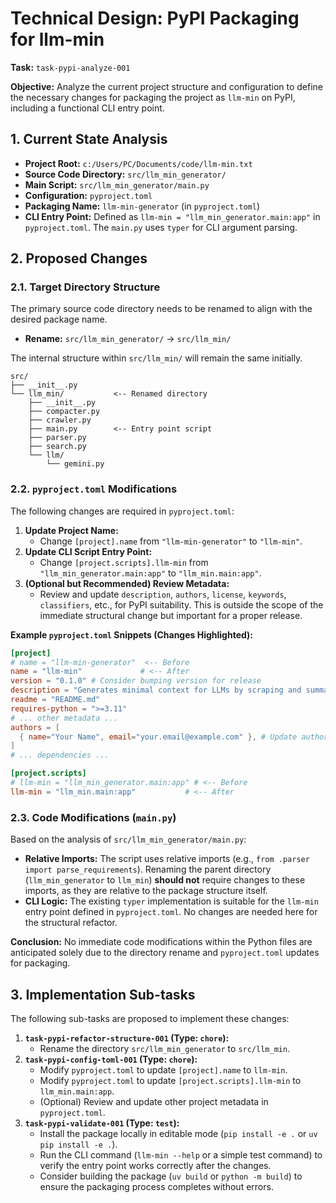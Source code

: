 # Technical Design: PyPI Packaging for llm-min

**Task:** `task-pypi-analyze-001`

**Objective:** Analyze the current project structure and configuration to define the necessary changes for packaging the project as `llm-min` on PyPI, including a functional CLI entry point.

## 1. Current State Analysis

*   **Project Root:** `c:/Users/PC/Documents/code/llm-min.txt`
*   **Source Code Directory:** `src/llm_min_generator/`
*   **Main Script:** `src/llm_min_generator/main.py`
*   **Configuration:** `pyproject.toml`
*   **Packaging Name:** `llm-min-generator` (in `pyproject.toml`)
*   **CLI Entry Point:** Defined as `llm-min = "llm_min_generator.main:app"` in `pyproject.toml`. The `main.py` uses `typer` for CLI argument parsing.

## 2. Proposed Changes

### 2.1. Target Directory Structure

The primary source code directory needs to be renamed to align with the desired package name.

*   **Rename:** `src/llm_min_generator/` -> `src/llm_min/`

The internal structure within `src/llm_min/` will remain the same initially.

```
src/
├── __init__.py
└── llm_min/           <-- Renamed directory
    ├── __init__.py
    ├── compacter.py
    ├── crawler.py
    ├── main.py        <-- Entry point script
    ├── parser.py
    ├── search.py
    └── llm/
        └── gemini.py
```

### 2.2. `pyproject.toml` Modifications

The following changes are required in `pyproject.toml`:

1.  **Update Project Name:**
    *   Change `[project].name` from `"llm-min-generator"` to `"llm-min"`.
2.  **Update CLI Script Entry Point:**
    *   Change `[project.scripts].llm-min` from `"llm_min_generator.main:app"` to `"llm_min.main:app"`.
3.  **(Optional but Recommended) Review Metadata:**
    *   Review and update `description`, `authors`, `license`, `keywords`, `classifiers`, etc., for PyPI suitability. This is outside the scope of the immediate structural change but important for a proper release.

**Example `pyproject.toml` Snippets (Changes Highlighted):**

```toml
[project]
# name = "llm-min-generator"  <-- Before
name = "llm-min"             # <-- After
version = "0.1.0" # Consider bumping version for release
description = "Generates minimal context for LLMs by scraping and summarizing documentation." # Example update
readme = "README.md"
requires-python = ">=3.11"
# ... other metadata ...
authors = [
  { name="Your Name", email="your.email@example.com" }, # Update author details
]
# ... dependencies ...

[project.scripts]
# llm-min = "llm_min_generator.main:app" # <-- Before
llm-min = "llm_min.main:app"           # <-- After
```

### 2.3. Code Modifications (`main.py`)

Based on the analysis of `src/llm_min_generator/main.py`:

*   **Relative Imports:** The script uses relative imports (e.g., `from .parser import parse_requirements`). Renaming the parent directory (`llm_min_generator` to `llm_min`) **should not** require changes to these imports, as they are relative to the package structure itself.
*   **CLI Logic:** The existing `typer` implementation is suitable for the `llm-min` entry point defined in `pyproject.toml`. No changes are needed here for the structural refactor.

**Conclusion:** No immediate code modifications within the Python files are anticipated solely due to the directory rename and `pyproject.toml` updates for packaging.

## 3. Implementation Sub-tasks

The following sub-tasks are proposed to implement these changes:

1.  **`task-pypi-refactor-structure-001` (Type: `chore`):**
    *   Rename the directory `src/llm_min_generator` to `src/llm_min`.
2.  **`task-pypi-config-toml-001` (Type: `chore`):**
    *   Modify `pyproject.toml` to update `[project].name` to `llm-min`.
    *   Modify `pyproject.toml` to update `[project.scripts].llm-min` to `llm_min.main:app`.
    *   (Optional) Review and update other project metadata in `pyproject.toml`.
3.  **`task-pypi-validate-001` (Type: `test`):**
    *   Install the package locally in editable mode (`pip install -e .` or `uv pip install -e .`).
    *   Run the CLI command (`llm-min --help` or a simple test command) to verify the entry point works correctly after the changes.
    *   Consider building the package (`uv build` or `python -m build`) to ensure the packaging process completes without errors.